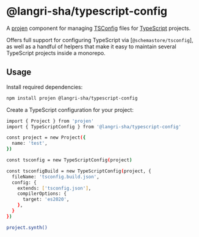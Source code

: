 # @langri-sha/typescript-config

A [projen] component for managing [TSConfig] files for [TypeScript] projects.

Offers full support for configuring TypeScript via [`@schemastore/tsconfig`], as
well as a handful of helpers that make it easy to maintain several TypeScript
projects inside a monorepo.

## Usage

Install required dependencies:

```sh
npm install projen @langri-sha/typescript-config
```

Create a TypeScript configuration for your project:

```sh
import { Project } from 'projen'
import { TypeScriptConfig } from '@langri-sha/typescript-config'

const project = new Project({
  name: 'test',
})

const tsconfig = new TypeScriptConfig(project)

const tsconfigBuild = new TypeScriptConfig(project, {
  fileName: 'tsconfig.build.json',
  config: {
    extends: ['tsconfig.json'],
    compilerOptions: {
      target: 'es2020',
    },
  }
})

project.synth()
```

[@schemastore/tsconfig]: https://github.com/schemastore/tsconfig
[projen]: https://projen.io/
[tsconfig]: https://www.typescriptlang.org/tsconfig.
[typescript]: https://www.typescriptlang.org/
